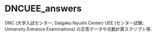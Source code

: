 # DNCUEE_answers
DNC (大学入試センター; Daigaku Nyushi Center) UEE (センター試験; University Entrance Examinations) の正答データや点数計算スクリプト等．
